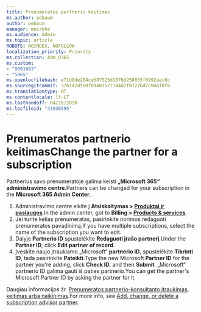 ```yaml
---
title: Prenumeratos partnerio keitimas
ms.author: pebaum
author: pebaum
manager: mnirkhe
ms.audience: Admin
ms.topic: article
ROBOTS: NOINDEX, NOFOLLOW
localization_priority: Priority
ms.collection: Adm_O365
ms.custom:
- "9001683"
- "5065"
ms.openlocfilehash: e71d8de284ce687525d1876d258055f6992aec8c
ms.sourcegitcommit: 37b142dfe0f09401577144d7f8727bd2c04af0f8
ms.translationtype: HT
ms.contentlocale: lt-LT
ms.lasthandoff: 04/28/2020
ms.locfileid: "43930595"
---
```

# <a name="change-the-partner-for-a-subscription"></a><span data-ttu-id="0782d-102">Prenumeratos partnerio keitimas</span><span class="sxs-lookup"><span data-stu-id="0782d-102">Change the partner for a subscription</span></span>

<span data-ttu-id="0782d-103">Partnerius savo prenumeratoje galima keisti **„Microsoft 365“ administravimo centre**.</span><span class="sxs-lookup"><span data-stu-id="0782d-103">Partners can be changed for your subscription in the **Microsoft 365 Admin Center**.</span></span>

1. <span data-ttu-id="0782d-104">Administravimo centre eikite į **Atsiskaitymas > [Produktai ir paslaugos](https://go.microsoft.com/fwlink/p/?linkid=842054)**.</span><span class="sxs-lookup"><span data-stu-id="0782d-104">In the admin center, got to **Billing > [Products & services](https://go.microsoft.com/fwlink/p/?linkid=842054)**.</span></span> 
2. <span data-ttu-id="0782d-105">Jei turite kelias prenumeratas, pasirinkite norimos redaguoti prenumeratos pavadinimą.</span><span class="sxs-lookup"><span data-stu-id="0782d-105">If you have multiple subscriptions, select the name of the subscription you want to edit.</span></span> 
3. <span data-ttu-id="0782d-106">Dalyje **Partnerio ID** spustelėkite **Redaguoti įrašo partnerį**.</span><span class="sxs-lookup"><span data-stu-id="0782d-106">Under the **Partner ID**, click **Edit partner of record**.</span></span>
4. <span data-ttu-id="0782d-107">Įveskite naujo įtraukiamo „Microsoft“ **partnerio ID**, spustelėkite **Tikrinti ID**, tada pasirinkite **Pateikti**.</span><span class="sxs-lookup"><span data-stu-id="0782d-107">Type the new Microsoft **Partner ID** for the partner you're adding, click **Check ID**, and then **Submit**.</span></span> <span data-ttu-id="0782d-108">„Microsoft“ partnerio ID galima gauti iš paties partnerio.</span><span class="sxs-lookup"><span data-stu-id="0782d-108">You can get the partner's Microsoft Partner ID by asking the partner for it.</span></span>

<span data-ttu-id="0782d-109">Daugiau informacijos žr. [Prenumeratos partnerio-konsultanto įtraukimas, keitimas arba naikinimas](https://docs.microsoft.com/microsoft-365/admin/misc/add-partner).</span><span class="sxs-lookup"><span data-stu-id="0782d-109">For more info, see [Add, change, or delete a subscription advisor partner](https://docs.microsoft.com/microsoft-365/admin/misc/add-partner).</span></span> 
